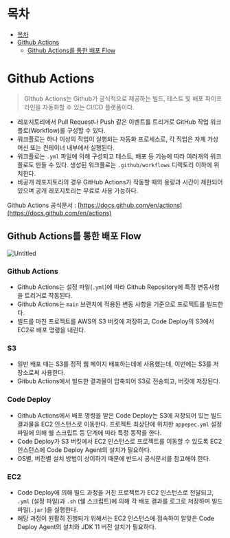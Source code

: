 # 목차
* [목차](#목차)
* [Github Actions](#github-actions)
    + [Github Actions를 통한 배포 Flow](#github-actions를-통한-배포-flow)


# Github Actions

> GIthub Actions는 Github가 공식적으로 제공하는 빌드, 테스트 및 배포 파이프라인을 자동화할 수 있는 CI/CD 플랫폼이다.
> 
- 레포지토리에서 Pull Request나 Push 같은 이벤트를 트리거로 GitHub 작업 워크플로(Workflow)를 구성할 수 있다.
- 워크플로는 하나 이상의 작업이 실행되는 자동화 프로세스로, 각 직업은 자체 가상 머신 또는 컨테이너 내부에서 실행된다.
- 워크플로는 `.yml` 파일에 의해 구성되고 테스트, 배포 등 기능에 따라 여러개의 워크플로도 만들 수 있다. 생성된 워크플로는 `.github/workflows` 디렉토리 이하에 위치한다.
- 비공개 레포지토리의 경우 GitHub Actions가 작동할 때의 용량과 시간이 제한되어있으며 공개 레포지토리는 무료로 사용 가능하다.

Github Actions 공식문서 : [https://docs.github.com/en/actions](https://docs.github.com/en/actions)

## ****Github Actions를 통한 배포 Flow****

![Untitled](https://s3-us-west-2.amazonaws.com/secure.notion-static.com/396bfcc6-41b0-4e39-ac94-c2cdae7d4d88/Untitled.png)

### Github Actions

- Github Actions는 설정 파일(`.yml`)에 따라 Github Repository에 특정 변동사항을 트리거로 작동된다.
- Github Actions는 `main` 브랜치에 적용된 변동 사항을 기준으로 프로젝트를 빌드한다.
- 빌드를 마친 프로젝트를 AWS의 S3 버킷에 저장하고, Code Deploy의 S3에서 EC2로 배포 명령을 내린다.

### S3

- 일반 배포 때는 S3를 정적 웹 페이지 배포하는데에 사용했는데, 이번에는 S3를 저장소로써 사용한다.
- Gitbub Actions에서 빌드한 결과물이 압축되어 S3로 전송되고, 버킷에 저장된다.

### Code Deploy

- Github Actions에서 배포 명령을 받은 Code Deploy는 S3에 저장되어 있는 빌드 결과물을 EC2 인스턴스로 이동한다. 프로젝트 최상단에 위치한 `appepec.yml` 설정 파일에 의해 쉘 스크립트 등 단계에 따라 특정 동작을 한다.
- Code Deploy가 S3 버킷에서 EC2 인스턴스로 프로젝트를 이동할 수 있도록 EC2 인스턴스에 Code Deploy Agent의 설치가 필요하다.
- OS별, 버전별 설치 방법이 상이하기 때문에 반드시 공식문서를 참고해야 한다.

### EC2

- Code Deploy에 의해 빌드 과정을 거친 프로젝트가 EC2 인스턴스로 전달되고, `.yml` (설정 파일)과 `.sh` (쉘 스크립트)에 의해 각 배포 결과를 로그로 저장하며 빌드 파일(`.jar` )을 실행한다.
- 해당 과정이 원활히 진행되기 위해서는 EC2 인스턴스에 접속하여 알맞은 Code Deploy Agent의 설치와 JDK 11 버전 설치가 필요하다.